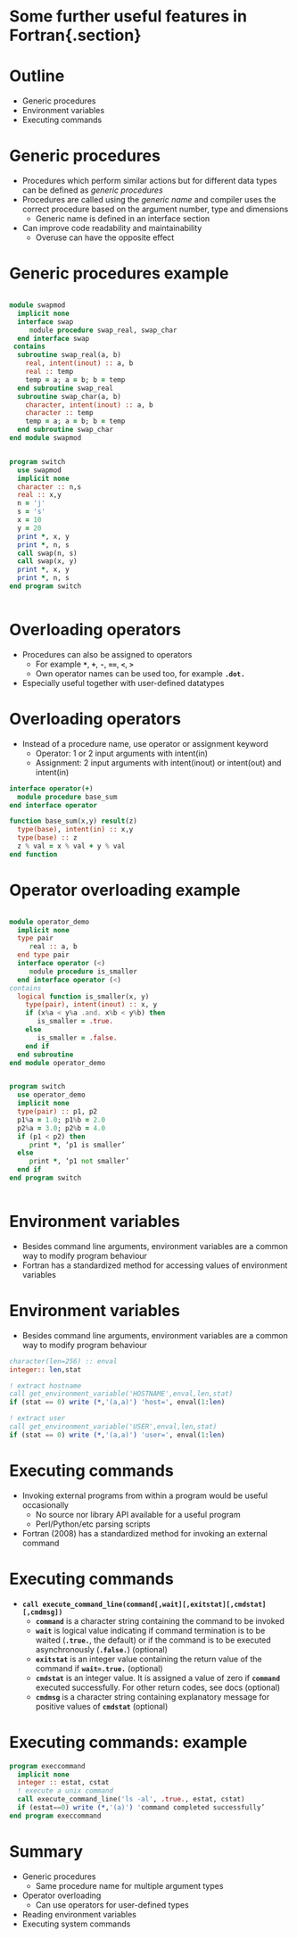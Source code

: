 # Some further useful features in Fortran{.section}

# Outline

- Generic procedures
- Environment variables
- Executing commands

# Generic procedures

- Procedures which perform similar actions but for different data types
  can be defined as *generic procedures*
- Procedures are called using the *generic name* and compiler uses the
  correct procedure based on the argument number, type and dimensions
    - Generic name is defined in an interface section
- Can improve code readability and maintainability
    - Overuse can have the opposite effect

# Generic procedures example

<div class="column">

```fortran
module swapmod
  implicit none
  interface swap
     module procedure swap_real, swap_char
  end interface swap
 contains
  subroutine swap_real(a, b)
    real, intent(inout) :: a, b
    real :: temp
    temp = a; a = b; b = temp
  end subroutine swap_real
  subroutine swap_char(a, b)
    character, intent(inout) :: a, b
    character :: temp
    temp = a; a = b; b = temp
  end subroutine swap_char
end module swapmod
```

</div>
<div class="column">

``` fortran
program switch
  use swapmod
  implicit none
  character :: n,s
  real :: x,y
  n = 'j'
  s = 's'
  x = 10
  y = 20
  print *, x, y
  print *, n, s
  call swap(n, s)
  call swap(x, y)
  print *, x, y
  print *, n, s
end program switch
```

</div>

# Overloading operators

- Procedures can also be assigned to operators
    - For example **`*`**, **`+`**, **`-`**, **`==`**, **`<`**, **`>`**
    - Own operator names can be used too, for example **`.dot.`**
- Especially useful together with user-defined datatypes

# Overloading operators

- Instead of a procedure name, use operator or assignment keyword
    - Operator: 1 or 2 input arguments with intent(in)
    - Assignment: 2 input arguments with intent(inout) or intent(out) and
      intent(in)

```fortran
interface operator(+)
  module procedure base_sum
end interface operator

function base_sum(x,y) result(z)
  type(base), intent(in) :: x,y
  type(base) :: z
  z % val = x % val + y % val
end function
```

# Operator overloading example

<div class="column">

``` fortran
module operator_demo
  implicit none
  type pair
     real :: a, b
  end type pair
  interface operator (<)
     module procedure is_smaller
  end interface operator (<)
contains
  logical function is_smaller(x, y)
    type(pair), intent(inout) :: x, y
    if (x%a < y%a .and. x%b < y%b) then
       is_smaller = .true.
    else
       is_smaller = .false.
    end if
  end subroutine
end module operator_demo
```

</div>
<div class="column">

``` fortran
program switch
  use operator_demo
  implicit none
  type(pair) :: p1, p2
  p1%a = 1.0; p1%b = 2.0
  p2%a = 3.0; p2%b = 4.0
  if (p1 < p2) then
     print *, ‘p1 is smaller’
  else
     print *, ‘p1 not smaller’
  end if
end program switch
```

</div>


# Environment variables

- Besides command line arguments, environment variables are a common
  way to modify program behaviour
- Fortran has a standardized method for accessing values of
  environment variables

# Environment variables

- Besides command line arguments, environment variables are a common
  way to modify program behaviour

``` fortran
character(len=256) :: enval
integer:: len,stat

! extract hostname
call get_environment_variable('HOSTNAME',enval,len,stat)
if (stat == 0) write (*,'(a,a)') 'host=', enval(1:len)

! extract user
call get_environment_variable('USER',enval,len,stat)
if (stat == 0) write (*,'(a,a)') 'user=', enval(1:len)
```

# Executing commands
    
- Invoking external programs from within a program would be useful
  occasionally
    - No source nor library API available for a useful program
    - Perl/Python/etc parsing scripts
- Fortran (2008) has a standardized method for invoking an external
  command

# Executing commands

- **`call execute_command_line(command[,wait][,exitstat][,cmdstat][,cmdmsg])`**
    - **`command`** is a character string containing the command to be
      invoked
    - **`wait`** is logical value indicating if command termination is to be
      waited (**`.true.`**, the default) or if the command is to be executed
      asynchronously (**`.false.`**) (optional)
    - **`exitstat`** is an integer value containing the return value of the
      command if **`wait=.true.`** (optional)
    - **`cmdstat`** is an integer value. It is assigned a value of zero if
      **`command`** executed successfully. For other return codes, see docs
      (optional)
    - **`cmdmsg`** is a character string containing explanatory message for
      positive values of **`cmdstat`** (optional)

# Executing commands: example

``` fortran
program execcommand
  implicit none
  integer :: estat, cstat
  ! execute a unix command
  call execute_command_line('ls -al', .true., estat, cstat)
  if (estat==0) write (*,'(a)') 'command completed successfully’
end program execcommand
```

# Summary

- Generic procedures
    - Same procedure name for multiple argument types
- Operator overloading
    - Can use operators for user-defined types
- Reading environment variables
- Executing system commands

